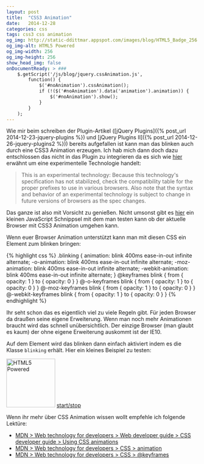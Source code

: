 ```yaml
---
layout: post
title:  "CSS3 Animation"
date:   2014-12-28
categories: css
tags: css3 css animation
og_img: http://static-ddittmar.appspot.com/images/blog/HTML5_Badge_256.png
og_img-alt: HTML5 Powered
og_img-width: 256
og_img-height: 256
show_head_img: false
onDocumentReady: > ###
    $.getScript('/js/blog/jquery.cssAnimation.js',
        function() {
            $('#noAnimation').cssAnimation();
            if (!($('#noAnimation').data('animation').animation)) {
                $('#noAnimation').show();
            }
        }
    );
---
```

<style type="text/css">
.blinking {
    animation: blink 400ms ease-in-out infinite alternate;
    -o-animation: blink 400ms ease-in-out infinite alternate;
    -moz-animation: blink 400ms ease-in-out infinite alternate;
    -webkit-animation: blink 400ms ease-in-out infinite alternate;
}
@keyframes blink {
    from { opacity: 1 }
    to   { opacity: 0 }
}
@-o-keyframes blink {
    from { opacity: 1 }
    to   { opacity: 0 }
}
@-moz-keyframes blink {
    from { opacity: 1 }
    to   { opacity: 0 }
}
@-webkit-keyframes blink {
    from { opacity: 1 }
    to   { opacity: 0 }
}
</style>
Wie mir beim schreiben der Plugin-Artikel ([jQuery Plugins]({% post_url 2014-12-23-jquery-plugins %}) und [jQuery Plugins II]({% post_url 2014-12-26-jquery-plugins2 %})) bereits aufgefallen ist kann man das blinken auch durch eine CSS3 Animation erzeugen. Ich hab mich dann doch dazu entschlossen das nicht in das Plugin zu integrieren da es sich wie [hier](https://developer.mozilla.org/en/docs/Web/CSS/animation) erwähnt um eine experimentelle Technologie handelt:

> This is an experimental technology: Because this technology's specification has not stabilized, check the compatibility table for the proper prefixes to use in various browsers. Also note that the syntax and behavior of an experimental technology is subject to change in future versions of browsers as the spec changes.

Das ganze ist also mit Vorsicht zu genießen. Nicht umsonst gibt es [hier](https://developer.mozilla.org/en-US/docs/Web/Guide/CSS/Using_CSS_animations/Detecting_CSS_animation_support) ein kleinen JavaScript Schnippsel mit dem man testen kann ob der aktuelle Browser mit CSS3 Animation umgehen kann.

<div id="noAnimation" class="well" style="display:none"><p>
Wenn ihr diesen Text hier sehen könnt wird CSS Animataion nicht von eurem Browser unterstützt. Ihr werdet mit den hier vorgestellten Techniken nicht viel anfangen können.</p>
</div>

Wenn euer Browser Animation unterstützt kann man mit diesen CSS ein Element zum blinken bringen:

{% highlight css %}
.blinking {
    animation: blink 400ms ease-in-out infinite alternate;
    -o-animation: blink 400ms ease-in-out infinite alternate;
    -moz-animation: blink 400ms ease-in-out infinite alternate;
    -webkit-animation: blink 400ms ease-in-out infinite alternate;
}
@keyframes blink {
    from { opacity: 1 }
    to   { opacity: 0 }
}
@-o-keyframes blink {
    from { opacity: 1 }
    to   { opacity: 0 }
}
@-moz-keyframes blink {
    from { opacity: 1 }
    to   { opacity: 0 }
}
@-webkit-keyframes blink {
    from { opacity: 1 }
    to   { opacity: 0 }
}
{% endhighlight %}

Ihr seht schon das es eigentlich viel zu viele Regeln gibt. Für jeden Browser da draußen seine eigene Erweiterung. Wenn man noch mehr Animationen braucht wird das schnell unübersichtlich. Der einzige Browser (man glaubt es kaum) der ohne eigene Erweiterung auskommt ist der IE10.

Auf dem Element wird das blinken dann einfach aktiviert indem es die Klasse `blinking` erhält. Hier ein kleines Beispiel zu testen:

<img id="html5" class="" src="//static-ddittmar.appspot.com/images/blog/HTML5_Badge_256.png" alt="HTML5 Powered" width="128" height="128" /> <a class="btn btn-default" role="button" href="javascript:;" onclick="$('#html5').toggleClass('blinking');">start/stop</a>

Wenn ihr mehr über CSS Animation wissen wollt empfehle ich folgende Lektüre:

* [MDN > Web technology for developers > Web developer guide > CSS developer guide > Using CSS animations](https://developer.mozilla.org/en/docs/Web/Guide/CSS/Using_CSS_animations)
* [MDN > Web technology for developers > CSS > animation](https://developer.mozilla.org/en/docs/Web/CSS/animation)
* [MDN > Web technology for developers > CSS > @keyframes](https://developer.mozilla.org/en/docs/Web/CSS/@keyframes)